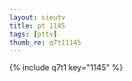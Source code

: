```yaml
--- 
layout: sieutv
title: pt 1145
tags: [pttv]
thumb_re: q7t11145
---
```

{% include q7t1 key="1145" %} 
